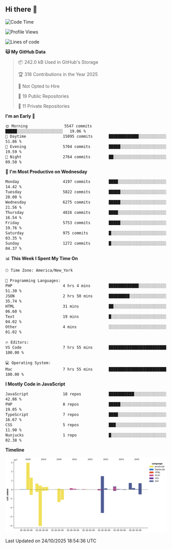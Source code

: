 ## Hi there 👋

<!--START_SECTION:waka-->
![Code Time](http://img.shields.io/badge/Code%20Time-430%20hrs%204%20mins-blue)

![Profile Views](http://img.shields.io/badge/Profile%20Views-0-blue)

![Lines of code](https://img.shields.io/badge/From%20Hello%20World%20I%27ve%20Written-98.6%20million%20lines%20of%20code-blue)

**🐱 My GitHub Data** 

> 📦 242.0 kB Used in GitHub's Storage 
 > 
> 🏆 318 Contributions in the Year 2025
 > 
> 🚫 Not Opted to Hire
 > 
> 📜 19 Public Repositories 
 > 
> 🔑 11 Private Repositories 
 > 
**I'm an Early 🐤** 

```text
🌞 Morning                5547 commits        █████░░░░░░░░░░░░░░░░░░░░   19.06 % 
🌆 Daytime                15095 commits       █████████████░░░░░░░░░░░░   51.86 % 
🌃 Evening                5704 commits        █████░░░░░░░░░░░░░░░░░░░░   19.59 % 
🌙 Night                  2764 commits        ██░░░░░░░░░░░░░░░░░░░░░░░   09.50 % 
```
📅 **I'm Most Productive on Wednesday** 

```text
Monday                   4197 commits        ████░░░░░░░░░░░░░░░░░░░░░   14.42 % 
Tuesday                  5822 commits        █████░░░░░░░░░░░░░░░░░░░░   20.00 % 
Wednesday                6275 commits        █████░░░░░░░░░░░░░░░░░░░░   21.56 % 
Thursday                 4816 commits        ████░░░░░░░░░░░░░░░░░░░░░   16.54 % 
Friday                   5753 commits        █████░░░░░░░░░░░░░░░░░░░░   19.76 % 
Saturday                 975 commits         █░░░░░░░░░░░░░░░░░░░░░░░░   03.35 % 
Sunday                   1272 commits        █░░░░░░░░░░░░░░░░░░░░░░░░   04.37 % 
```


📊 **This Week I Spent My Time On** 

```text
🕑︎ Time Zone: America/New_York

💬 Programming Languages: 
PHP                      4 hrs 4 mins        █████████████░░░░░░░░░░░░   51.30 % 
JSON                     2 hrs 50 mins       █████████░░░░░░░░░░░░░░░░   35.74 % 
HTML                     31 mins             ██░░░░░░░░░░░░░░░░░░░░░░░   06.60 % 
Text                     19 mins             █░░░░░░░░░░░░░░░░░░░░░░░░   04.02 % 
Other                    4 mins              ░░░░░░░░░░░░░░░░░░░░░░░░░   01.02 % 

🔥 Editors: 
VS Code                  7 hrs 55 mins       █████████████████████████   100.00 % 

💻 Operating System: 
Mac                      7 hrs 55 mins       █████████████████████████   100.00 % 
```

**I Mostly Code in JavaScript** 

```text
JavaScript               18 repos            ███████████░░░░░░░░░░░░░░   42.86 % 
PHP                      8 repos             █████░░░░░░░░░░░░░░░░░░░░   19.05 % 
TypeScript               7 repos             ████░░░░░░░░░░░░░░░░░░░░░   16.67 % 
CSS                      5 repos             ███░░░░░░░░░░░░░░░░░░░░░░   11.90 % 
Nunjucks                 1 repo              █░░░░░░░░░░░░░░░░░░░░░░░░   02.38 % 
```



**Timeline**

![Lines of Code chart](https://raw.githubusercontent.com/wilbertcaba/wilbertcaba/main/assets/bar_graph.png)


 Last Updated on 24/10/2025 18:54:36 UTC
<!--END_SECTION:waka-->

<!--
**wilbertcaba/wilbertcaba** is a ✨ _special_ ✨ repository because its `README.md` (this file) appears on your GitHub profile.

Here are some ideas to get you started:

- 🔭 I’m currently working on ...
- 🌱 I’m currently learning ...
- 👯 I’m looking to collaborate on ...
- 🤔 I’m looking for help with ...
- 💬 Ask me about ...
- 📫 How to reach me: ...
- 😄 Pronouns: ...
- ⚡ Fun fact: ...
-->
